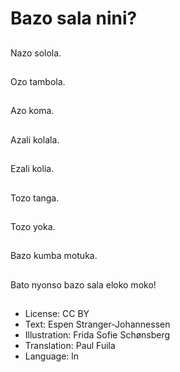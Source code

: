 # Bazo sala nini?

##
Nazo solola.

##
Ozo tambola.

##
Azo koma.

##
Azali kolala.

##
Ezali kolia.

##
Tozo tanga.

##
Tozo yoka.

##
Bazo kumba motuka.

##
Bato nyonso bazo sala eloko moko!

##
* License: CC BY
* Text: Espen Stranger-Johannessen
* Illustration: Frida Sofie Schønsberg
* Translation: Paul Fuila
* Language: ln
